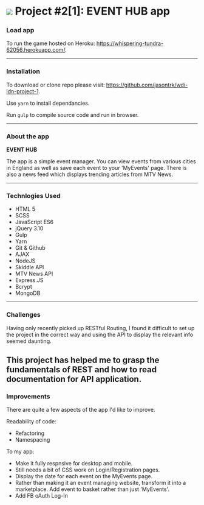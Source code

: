 # ![](https://ga-dash.s3.amazonaws.com/production/assets/logo-9f88ae6c9c3871690e33280fcf557f33.png) Project #2[1]: EVENT HUB app


### Load app
To run the game hosted on Heroku: https://whispering-tundra-62056.herokuapp.com/.

----
### Installation

To download or clone repo please visit:
https://github.com/jasontrk/wdi-ldn-project-1.

Use ```yarn``` to install dependancies.

Run ```gulp``` to compile source code and run in browser.

---

### About the app

**EVENT HUB**

The app is a simple event manager. You can view events from various cities in England as well as save each event to your 'MyEvents' page. There is also a news feed which displays trending articles from MTV News. 

---

### Technlogies Used

* HTML 5
* SCSS
* JavaScript ES6
* jQuery 3.10
* Gulp
* Yarn
* Git & Github
* AJAX
* NodeJS
* Skiddle API
* MTV News API
* Express.JS
* Bcrypt
* MongoDB

---

### Challenges

Having only recently picked up RESTful Routing, I found it difficult to set up the project in the correct way and using the API to display the relevant info seemed daunting. 

This project has helped me to grasp the fundamentals of REST and how to read documentation for API application.
---

### Improvements

There are quite a few aspects of the app I'd like to improve. 

Readability of code:
* Refactoring
* Namespacing

To my app:
* Make it fully respnsive for desktop and mobile. 
* Still needs a bit of CSS work on Login/Registration pages. 
* Display the date for each event on the MyEvents page. 
* Rather than making it an event managing website, transform it into a marketplace. Add event to basket rather than just 'MyEvents'. 
* Add FB oAuth Log-In

